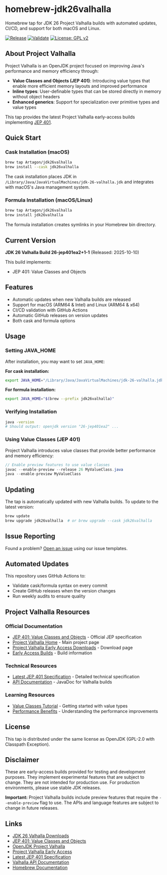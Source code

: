 # homebrew-jdk26valhalla

Homebrew tap for JDK 26 Project Valhalla builds with automated updates, CI/CD, and support for both macOS and Linux.

[![Release](https://github.com/Artagon/homebrew-jdk26valhalla/actions/workflows/release.yml/badge.svg)](https://github.com/Artagon/homebrew-jdk26valhalla/actions/workflows/release.yml)
[![Validate](https://github.com/Artagon/homebrew-jdk26valhalla/actions/workflows/validate.yml/badge.svg)](https://github.com/Artagon/homebrew-jdk26valhalla/actions/workflows/validate.yml)
[![License: GPL v2](https://img.shields.io/badge/License-GPL_v2-blue.svg)](https://www.gnu.org/licenses/old-licenses/gpl-2.0.en.html)

## About Project Valhalla

Project Valhalla is an OpenJDK project focused on improving Java's performance and memory efficiency through:
- **Value Classes and Objects (JEP 401)**: Introducing value types that enable more efficient memory layouts and improved performance
- **Inline types**: User-definable types that can be stored directly in memory without object headers
- **Enhanced generics**: Support for specialization over primitive types and value types

This tap provides the latest Project Valhalla early-access builds implementing [JEP 401](https://openjdk.org/jeps/401).

## Quick Start

### Cask Installation (macOS)

```bash
brew tap Artagon/jdk26valhalla
brew install --cask jdk26valhalla
```

The cask installation places JDK in `/Library/Java/JavaVirtualMachines/jdk-26-valhalla.jdk` and integrates with macOS's Java management system.

### Formula Installation (macOS/Linux)

```bash
brew tap Artagon/jdk26valhalla
brew install jdk26valhalla
```

The formula installation creates symlinks in your Homebrew bin directory.

## Current Version

**JDK 26 Valhalla Build 26-jep401ea2+1-1** (Released: 2025-10-10)

This build implements:
- JEP 401: Value Classes and Objects

## Features

- Automatic updates when new Valhalla builds are released
- Support for macOS (ARM64 & Intel) and Linux (ARM64 & x64)
- CI/CD validation with GitHub Actions
- Automatic GitHub releases on version updates
- Both cask and formula options

## Usage

### Setting JAVA_HOME

After installation, you may want to set `JAVA_HOME`:

**For cask installation:**
```bash
export JAVA_HOME="/Library/Java/JavaVirtualMachines/jdk-26-valhalla.jdk/Contents/Home"
```

**For formula installation:**
```bash
export JAVA_HOME="$(brew --prefix jdk26valhalla)"
```

### Verifying Installation

```bash
java -version
# Should output: openjdk version "26-jep401ea2" ...
```

### Using Value Classes (JEP 401)

Project Valhalla introduces value classes that provide better performance and memory efficiency:

```java
// Enable preview features to use value classes
javac --enable-preview --release 26 MyValueClass.java
java --enable-preview MyValueClass
```

## Updating

The tap is automatically updated with new Valhalla builds. To update to the latest version:

```bash
brew update
brew upgrade jdk26valhalla  # or brew upgrade --cask jdk26valhalla
```

## Issue Reporting

Found a problem? [Open an issue](https://github.com/Artagon/homebrew-jdk26valhalla/issues/new/choose) using our issue templates.

## Automated Updates

This repository uses GitHub Actions to:
- Validate cask/formula syntax on every commit
- Create GitHub releases when the version changes
- Run weekly audits to ensure quality

## Project Valhalla Resources

### Official Documentation
- [JEP 401: Value Classes and Objects](https://openjdk.org/jeps/401) - Official JEP specification
- [Project Valhalla Home](https://openjdk.org/projects/valhalla/) - Main project page
- [Project Valhalla Early Access Downloads](https://jdk.java.net/valhalla/) - Download page
- [Early Access Builds](https://openjdk.org/projects/valhalla/early-access) - Build information

### Technical Resources
- [Latest JEP 401 Specification](http://cr.openjdk.java.net/~dlsmith/jep401/latest) - Detailed technical specification
- [API Documentation](https://download.java.net/java/early_access/valhalla/26/docs/api/) - JavaDoc for Valhalla builds

### Learning Resources
- [Value Classes Tutorial](https://openjdk.org/projects/valhalla/) - Getting started with value types
- [Performance Benefits](https://openjdk.org/projects/valhalla/) - Understanding the performance improvements

## License

This tap is distributed under the same license as OpenJDK (GPL-2.0 with Classpath Exception).

## Disclaimer

These are early-access builds provided for testing and development purposes. They implement experimental features that are subject to change. They are not intended for production use. For production environments, please use stable JDK releases.

**Important:** Project Valhalla builds include preview features that require the `--enable-preview` flag to use. The APIs and language features are subject to change in future releases.

## Links

- [JDK 26 Valhalla Downloads](https://jdk.java.net/valhalla/)
- [JEP 401: Value Classes and Objects](https://openjdk.org/jeps/401)
- [OpenJDK Project Valhalla](https://openjdk.org/projects/valhalla/)
- [Project Valhalla Early Access](https://openjdk.org/projects/valhalla/early-access)
- [Latest JEP 401 Specification](http://cr.openjdk.java.net/~dlsmith/jep401/latest)
- [Valhalla API Documentation](https://download.java.net/java/early_access/valhalla/26/docs/api/)
- [Homebrew Documentation](https://docs.brew.sh/)
